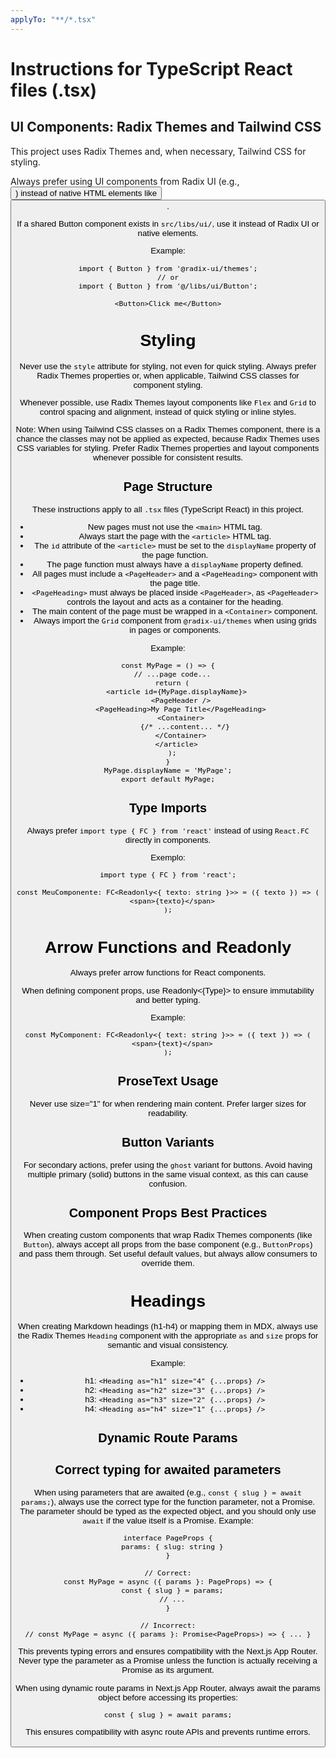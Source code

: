 ```yaml
---
applyTo: "**/*.tsx"
---
```


# Instructions for TypeScript React files (.tsx)

## UI Components: Radix Themes and Tailwind CSS

This project uses Radix Themes and, when necessary, Tailwind CSS for styling.

Always prefer using UI components from Radix UI (e.g., <Button />) instead of native HTML elements like <button>.

If a shared Button component exists in `src/libs/ui/`, use it instead of Radix UI or native elements.

Example:

```tsx
import { Button } from '@radix-ui/themes';
// or
import { Button } from '@/libs/ui/Button';

<Button>Click me</Button>
```

# Styling

Never use the `style` attribute for styling, not even for quick styling.
Always prefer Radix Themes properties or, when applicable, Tailwind CSS classes for component styling.

Whenever possible, use Radix Themes layout components like `Flex` and `Grid` to control spacing and alignment, instead of quick styling or inline styles.

Note: When using Tailwind CSS classes on a Radix Themes component, there is a chance the classes may not be applied as expected, because Radix Themes uses CSS variables for styling. Prefer Radix Themes properties and layout components whenever possible for consistent results.

## Page Structure

These instructions apply to all `.tsx` files (TypeScript React) in this project.

- New pages must not use the `<main>` HTML tag.
- Always start the page with the `<article>` HTML tag.
- The `id` attribute of the `<article>` must be set to the `displayName` property of the page function.
- The page function must always have a `displayName` property defined.
- All pages must include a `<PageHeader>` and a `<PageHeading>` component with the page title.
- `<PageHeading>` must always be placed inside `<PageHeader>`, as `<PageHeader>` controls the layout and acts as a container for the heading.
- The main content of the page must be wrapped in a `<Container>` component.
- Always import the `Grid` component from `@radix-ui/themes` when using grids in pages or components.

Example:

```tsx
const MyPage = () => {
  // ...page code...
  return (
    <article id={MyPage.displayName}>
      <PageHeader />
      <PageHeading>My Page Title</PageHeading>
      <Container>
        {/* ...content... */}
      </Container>
    </article>
  );
}
MyPage.displayName = 'MyPage';
export default MyPage;
```

## Type Imports

Always prefer `import type { FC } from 'react'` instead of using `React.FC` directly in components.

Exemplo:

```tsx
import type { FC } from 'react';

const MeuComponente: FC<Readonly<{ texto: string }>> = ({ texto }) => (
  <span>{texto}</span>
);
```


# Arrow Functions and Readonly

Always prefer arrow functions for React components.

When defining component props, use Readonly<{Type}> to ensure immutability and better typing.

Example:

```tsx
const MyComponent: FC<Readonly<{ text: string }>> = ({ text }) => (
  <span>{text}</span>
);
```

## ProseText Usage

Never use size="1" for <ProseText> when rendering main content. Prefer larger sizes for readability.

## Button Variants

For secondary actions, prefer using the `ghost` variant for buttons. Avoid having multiple primary (solid) buttons in the same visual context, as this can cause confusion.

## Component Props Best Practices

When creating custom components that wrap Radix Themes components (like `Button`), always accept all props from the base component (e.g., `ButtonProps`) and pass them through. Set useful default values, but always allow consumers to override them.

# Headings

When creating Markdown headings (h1-h4) or mapping them in MDX, always use the Radix Themes `Heading` component with the appropriate `as` and `size` props for semantic and visual consistency.

Example:

- h1: `<Heading as="h1" size="4" {...props} />`
- h2: `<Heading as="h2" size="3" {...props} />`
- h3: `<Heading as="h3" size="2" {...props} />`
- h4: `<Heading as="h4" size="1" {...props} />`

## Dynamic Route Params



## Correct typing for awaited parameters

When using parameters that are awaited (e.g., `const { slug } = await params;`), always use the correct type for the function parameter, not a Promise. The parameter should be typed as the expected object, and you should only use `await` if the value itself is a Promise. Example:

```tsx
interface PageProps {
  params: { slug: string }
}

// Correct:
const MyPage = async ({ params }: PageProps) => {
  const { slug } = params;
  // ...
}

// Incorrect:
// const MyPage = async ({ params }: Promise<PageProps>) => { ... }
```

This prevents typing errors and ensures compatibility with the Next.js App Router. Never type the parameter as a Promise unless the function is actually receiving a Promise as its argument.

When using dynamic route params in Next.js App Router, always await the params object before accessing its properties:

```tsx
const { slug } = await params;
```
This ensures compatibility with async route APIs and prevents runtime errors.
